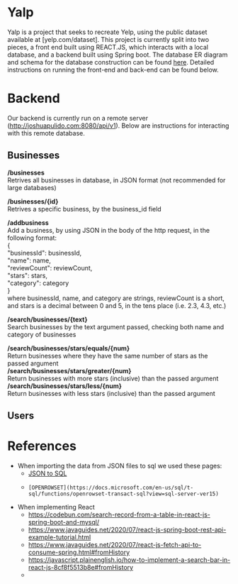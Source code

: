 # Yalp

Yalp is a project that seeks to recreate Yelp, using the public dataset available at [yelp.com/dataset]. This project is currently split into two pieces, a front end built using REACT.JS, which interacts with a local database, and a backend built using Spring boot. The database ER diagram and schema for the database construction can be found [here](https://docs.google.com/document/d/149_Xzw38OxuVXO0Zw7oQ7iNSDs5ZToJ21riY9bWRQAk/edit?usp=sharing). Detailed instructions on running the front-end and back-end can be found below.
# Backend

Our backend is currently run on a remote server (http://joshuapulido.com:8080/api/v1). Below are instructions for interacting with this remote database.

## Businesses
__/businesses__<br>
Retrives all businesses in database, in JSON format (not recommended for large databases)<br>

__/businesses/{id}__<br>
Retrives a specific business, by the business_id field<br>

__/addbusiness__<br>
Add a business, by using JSON in the body of the http request, in the following format:<br>
{<br>
  "businessId": businessId,<br>
  "name": name,<br>
  "reviewCount": reviewCount,<br>
  "stars": stars,<br>
  "category": category<br>
}<br>
where businessId, name, and category are strings, reviewCount is a short, and stars is a decimal between 0 and 5, in the tens place (i.e. 2.3, 4.3, etc.)<br>

__/search/businesses/{text}__<br>
Search businesses by the text argument passed, checking both name and category of businesses<br>

__/search/businesses/stars/equals/{num}__<br>
Return  businesses where they have the same number of stars as the passed argument<br>
__/search/businesses/stars/greater/{num}__<br>
Return businesses with more stars (inclusive) than the passed argument<br>
__/search/businesses/stars/less/{num}__<br>
Return businesses with less stars (inclusive) than the passed argument

## Users




# References
* When importing the data from JSON files to sql we used these pages:
  - [JSON to SQL](https://docs.microsoft.com/en-us/sql/relational-databases/json/import-json-documents-into-sql-server?view=sql-server-ver15)
  -     [OPENROWSET](https://docs.microsoft.com/en-us/sql/t-sql/functions/openrowset-transact-sql?view=sql-server-ver15)
* When implementing React
  - https://codebun.com/search-record-from-a-table-in-react-js-spring-boot-and-mysql/
  - https://www.javaguides.net/2020/07/react-js-spring-boot-rest-api-example-tutorial.html
  - https://www.javaguides.net/2020/07/react-js-fetch-api-to-consume-spring.html#fromHistory
  - https://javascript.plainenglish.io/how-to-implement-a-search-bar-in-react-js-8cf8f5513b8e#fromHistory
  - 
